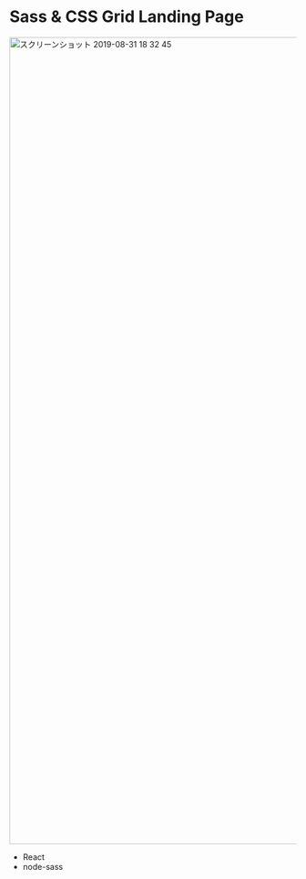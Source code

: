# Sass & CSS Grid Landing Page

<img width="1416" alt="スクリーンショット 2019-08-31 18 32 45" src="https://user-images.githubusercontent.com/10560950/64062101-c56ec680-cc1d-11e9-9ef4-82fd8d8aee87.png">

- React
- node-sass
